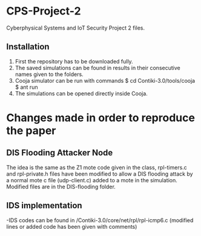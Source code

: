 # CPS-Project-2
Cyberphysical Systems and IoT Security Project 2 files.

## Installation
1. First the repository has to be downloaded fully.
2. The saved simulations can be found in results in their consecutive names given to the folders.
3. Cooja simulator can be run with commands
   $  cd Contiki-3.0/tools/cooja
   $  ant run
5. The simulations can be opened directly inside Cooja.

# Changes made in order to reproduce the paper

## DIS Flooding Attacker Node
The idea is the same as the Z1 mote code given in the class, rpl-timers.c and rpl-private.h files have been modified to allow a DIS flooding attack by a normal mote c file (udp-client.c) added to a mote in the simulation. Modified files are in the DIS-flooding folder.

##  IDS implementation
-IDS codes can be found in /Contiki-3.0/core/net/rpl/rpl-icmp6.c
(modified lines or added code has been given with comments)
